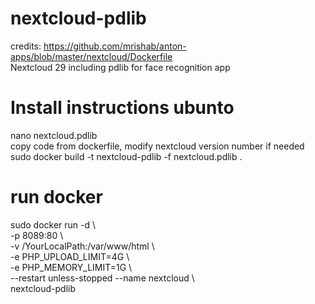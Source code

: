 # nextcloud-pdlib
credits: https://github.com/mrishab/anton-apps/blob/master/nextcloud/Dockerfile \
Nextcloud 29 including pdlib for face recognition app

# Install instructions ubunto
nano nextcloud.pdlib \
copy code from dockerfile, modify nextcloud version number if needed \
sudo docker build -t nextcloud-pdlib -f nextcloud.pdlib . 

# run docker
sudo docker run -d \ \
-p 8089:80 \ \
-v /YourLocalPath:/var/www/html \ \
-e PHP_UPLOAD_LIMIT=4G \ \
-e PHP_MEMORY_LIMIT=1G \ \
--restart unless-stopped --name nextcloud \ \
nextcloud-pdlib
